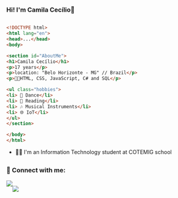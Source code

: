 ### Hi! I'm Camila Cecílio👋

``` HTML

<!DOCTYPE html>
<html lang="en">
<head>...</head>
<body>

<section id="AboutMe">
<h1>Camila Cecílio</h1>
<p>17 years</p>
<p>location: "Belo Horizonte - MG" // Brazil</p>
<p>👩‍💻HTML, CSS, JavaScript, C# and SQL</p>

<ul class="hobbies">
<li> 💃 Dance</li>
<li> 📕 Reading</li>
<li> 🎶 Musical Instruments</li>
<li> 🌐 IoT</li>
</ul>
</section>

</body>
</html>

```


- 💁‍♀️ I'm an Information Technology student at COTEMIG school

##

### 📱 Connect with me:

<div style="display:flex">
   <a href="https://www.linkedin.com/in/camila-cecilio-4b3a69261/" target="_blank"><img src="https://img.shields.io/badge/LinkedIn-0077B5?style=for-the-badge&logo=linkedin&logoColor=white"></a>

  <a href="mailto:camilam.cecilio@gmail.com" target="_blank"><img src="https://img.shields.io/badge/Gmail-D14836?style=for-the-badge&logo=gmail&logoColor=white"></a>
</div>


